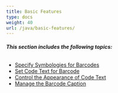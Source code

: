 ```yaml
---
title: Basic Features
type: docs
weight: 40
url: /java/basic-features/
---
```


###### **This section includes the following topics:** 
- [Specify Symbologies for Barcodes](/barcode/java/specify-symbologies-for-barcodes-html/)
- [Set Code Text for Barcode](/barcode/java/set-code-text-for-barcode-html/)
- [Control the Appearance of Code Text](/barcode/java/control-the-appearance-of-code-text-html/)
- [Manage the Barcode Caption](/barcode/java/manage-the-barcode-caption-html/)
